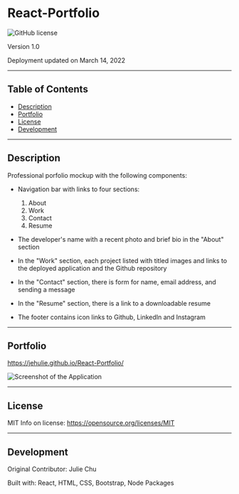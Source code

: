 # React-Portfolio

![GitHub license](https://img.shields.io/badge/License-MIT-yellow.svg)

Version 1.0

Deployment updated on March 14, 2022

---

## Table of Contents 

- [Description](#description)
- [Portfolio](#portfolio)
- [License](#license)
- [Development](#development)

---

## Description

Professional porfolio mockup with the following components:
* Navigation bar with links to four sections:
    1) About
    2) Work
    3) Contact
    4) Resume  
* The developer's name with a recent photo and brief bio in the "About" section 

* In the "Work" section, each project listed with titled images and links to the deployed application and the Github repository

* In the "Contact" section, there is form for name, email address, and sending a message

* In the "Resume" section, there is a link to a downloadable resume

* The footer contains icon links to Github, LinkedIn and Instagram

---

## Portfolio

https://jehulie.github.io/React-Portfolio/

![Screenshot of the Application](./src/assets/images/React-Portfolio-ScreenShot.png "Screenshot of the Application")

---

## License

MIT
Info on license: https://opensource.org/licenses/MIT

---

## Development 

Original Contributor: Julie Chu

Built with: React, HTML, CSS, Bootstrap, Node Packages

